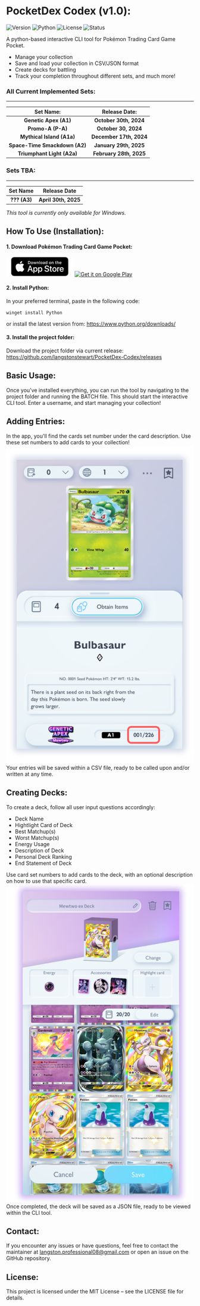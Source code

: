 # PocketDex Codex (v1.0):
![Version](https://img.shields.io/badge/Version-1.0.0-lightgrey)  ![Python](https://img.shields.io/badge/Python-3.10%2B-lightgrey) ![License](https://img.shields.io/badge/License-MIT-lightgrey) ![Status](https://img.shields.io/badge/Status-Active-lightgrey)

A python-based interactive CLI tool for Pokémon Trading Card Game Pocket.

- Manage your collection
- Save and load your collection in CSV/JSON format
- Create decks for battling
- Track your completion throughout different sets, and much more!

### All Current Implemented Sets:
---
| **Set Name:**                         | **Release Date:**                    |
|:------------------------------------:|:------------------------------------:
| **Genetic Apex (A1)**                | **October 30th, 2024**              |
| **Promo-A (P-A)**                    | **October 30, 2024**                |
| **Mythical Island (A1a)**            | **December 17th, 2024**             |
| **Space-Time Smackdown (A2)**        | **January 29th, 2025**              |
| **Triumphant Light (A2a)**           | **February 28th, 2025**             |

### Sets TBA:
---
| **Set Name**                         | **Release Date**                    |
|:------------------------------------:|:------------------------------------:
| **??? (A3)**                | **April 30th, 2025**              |

*This tool is currently only available for Windows.*

## How To Use (Installation):

#### 1. Download Pokémon Trading Card Game Pocket:
[![Download on the App Store](https://raw.githubusercontent.com/langstonstewart/PocketDex-Codex/refs/heads/main/images/app-store-badge-en.webp)](https://apps.apple.com/app/id6479970832) [![Get it on Google Play](https://upload.wikimedia.org/wikipedia/commons/7/78/Google_Play_Store_badge_EN.svg)](https://play.google.com/store/apps/details?id=jp.pokemon.pokemontcgp)


#### 2. Install Python:
 In your preferred terminal, paste in the following code:

````
winget install Python
````
or install the latest version from:
https://www.python.org/downloads/

#### 3. Install the project folder:
Download the project folder via current release:
https://github.com/langstonstewart/PocketDex-Codex/releases

## Basic Usage:

Once you’ve installed everything, you can run the tool by navigating to the project folder and running the BATCH file.
This should start the interactive CLI tool. 
Enter a username, and start managing your collection!

## Adding Entries:
In the app, you'll find the cards set number under the card description. 
Use these set numbers to add cards to your collection!
![card_img](https://raw.githubusercontent.com/langstonstewart/PocketDex-Codex/refs/heads/main/images/card_img.png)
Your entries will be saved within a CSV file, ready to be called upon and/or written at any time.
## Creating Decks:
To create a deck, follow all user input questions accordingly:
- Deck Name
- Hightlight Card of Deck
- Best Matchup(s)
- Worst Matchup(s)
- Energy Usage
- Description of Deck
- Personal Deck Ranking
- End Statement of Deck

Use card set numbers to add cards to the deck, with an optional description on how to use that specific card.
![deck_img](https://raw.githubusercontent.com/langstonstewart/PocketDex-Codex/refs/heads/main/images/deck_img.png)
Once completed, the deck will be saved as a JSON file, ready to be viewed within the CLI tool.
## Contact:

If you encounter any issues or have questions, feel free to contact the maintainer at langston.professional08@gmail.com or open an issue on the GitHub repository.

## License:

This project is licensed under the MIT License – see the LICENSE file for details.



